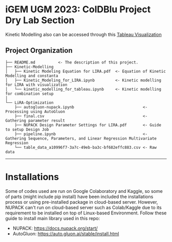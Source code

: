 iGEM UGM 2023: ColDBlu Project
Dry Lab Section
==============================

Kinetic Modelling also can be accessed through this [Tableau Visualization](https://public.tableau.com/app/profile/kayla2917/vizzes)

Project Organization
------------

    ├── README.md          <- The description of this project.
    ├── Kinetic-Modelling
    │   ├── Kinetic Modeling Equation for LIRA.pdf  <- Equation of Kinetic Modelling and constanta
    │   ├── Kinetic_Modeling_for_LIRA.ipynb         <- Kinetic modelling for LIRA with visualization
    │   └── kinetic_modelling_for_tableau.ipynb     <- Kinetic modelling for combination setup
    │  
    └── LiRA-Optimization
        ├── autogluon-nupack.ipynb                              <- Processing using AutoGluon
        ├── final.csv                                           <- Gathering parameter result
        ├── NUPACK Design Parameter Settings for LIRA.pdf       <- Guide to setup Design Job
        ├── pipeline.ipynb                                      <- Gathering Sequence, Parameters, and Linear Regression Multivariate Regression
        └── table_data_a10996f7-3a7c-49eb-ba3c-bf682effc883.csv <- Raw data

--------
# Installations
Some of codes used are run on Google Colaboratory and Kaggle, so some of parts (might include pip install) have been included the installations process or using pre-installed package in cloud-based server. However, NUPACK can't run on cloud-based server such as Colab/Kaggle due to its requirement to be installed on top of Linux-based Environment. Follow these guide to install main library used in this repo:
* NUPACK: https://docs.nupack.org/start/
* AutoGluon: https://auto.gluon.ai/stable/install.html

